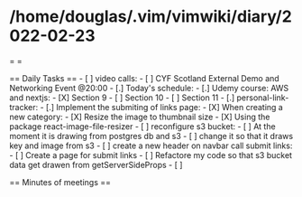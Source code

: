 # /home/douglas/.vim/vimwiki/diary/2022-02-23

=   =

== Daily Tasks ==
    - [ ] video calls:
        - [ ] CYF Scotland External Demo and Networking Event @20:00
    - [.] Today's schedule:
        - [.] Udemy course: AWS and nextjs:
                - [X] Section 9
                - [ ] Section 10
                - [ ] Section 11
        - [.] personal-link-tracker:
                - [.] Implement the submiting of links page:
                        - [X] When creating a new category:
                                - [X] Resize the image to thumbnail size
                                - [X] Using the package react-image-file-resizer
                        - [ ] reconfigure s3 bucket:
                                - [ ] At the moment it is drawing from postgres db and s3
                                - [ ] change it so that it draws key and image from s3
                        - [ ] create a new header on navbar call submit links:
                                - [ ] Create a page for submit links
                - [ ] Refactore my code so that s3 bucket data get drawen from getServerSideProps
    - [ ]

== Minutes of meetings ==

